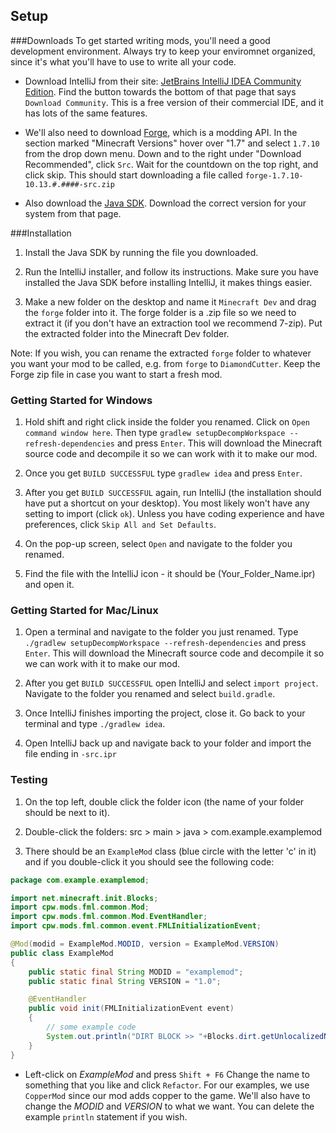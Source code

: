 ## Setup

###Downloads
To get started writing mods, you'll need a good development environment. Always try to keep your enviromnet organized, since it's what you'll have to use to write all your code.

* Download IntelliJ from their site: [JetBrains IntelliJ IDEA Community Edition](http://www.jetbrains.com/idea/). Find the button towards the bottom of that page that says `Download Community`. This is a free version of their commercial IDE, and it has lots of the same features.

* We'll also need to download [Forge](http://www.minecraftforge.net/forum/index.php?action=files), which is a modding API. In the section marked "Minecraft Versions" hover over "1.7" and select `1.7.10` from the drop down menu.  Down and to the right under "Download Recommended", click `Src`. Wait for the countdown on the top right, and click skip.  This should start downloading a file called `forge-1.7.10-10.13.#.####-src.zip`

* Also download the [Java SDK](http://www.oracle.com/technetwork/java/javase/downloads/jdk7-downloads-1880260.html). Download the correct version for your system from that page.

###Installation
1. Install the Java SDK by running the file you downloaded.

2. Run the IntelliJ installer, and follow its instructions. Make sure you have installed the Java SDK before installing IntelliJ, it makes things easier.

3. Make a new folder on the desktop and name it `Minecraft Dev` and drag the `forge` folder into it. The forge folder is a .zip file so we need to extract it (if you don't have an extraction tool we recommend 7-zip). Put the extracted folder into the Minecraft Dev folder. 

Note: If you wish, you can rename the extracted `forge` folder to whatever you want your mod to be called, e.g. from `forge` to `DiamondCutter`. Keep the Forge zip file in case you want to start a fresh mod.

### Getting Started for Windows
1. Hold shift and right click inside the folder you renamed. Click on `Open command window here`. Then type `gradlew setupDecompWorkspace --refresh-dependencies` and press `Enter`. This will download the Minecraft source code and decompile it so we can work with it to make our mod.

2. Once you get `BUILD SUCCESSFUL` type `gradlew idea` and press `Enter`.

3. After you get `BUILD SUCCESSFUL` again, run IntelliJ (the installation should have put a shortcut on your desktop).  You most likely won't have any setting to import (click `ok`).  Unless you have coding experience and have preferences, click `Skip All and Set Defaults`.

4. On the pop-up screen, select `Open` and navigate to the folder you renamed.

5. Find the file with the IntelliJ icon - it should be (Your_Folder_Name.ipr) and open it.

### Getting Started for Mac/Linux
1. Open a terminal and navigate to the folder you just renamed. Type `./gradlew setupDecompWorkspace --refresh-dependencies` and press `Enter`. This will download the Minecraft source code and decompile it so we can work with it to make our mod.

2. After you get `BUILD SUCCESSFUL` open IntelliJ and select `import project`. Navigate to the folder you renamed and select `build.gradle`.

3. Once IntelliJ finishes importing the project, close it. Go back to your terminal and type `./gradlew idea`.

4. Open IntelliJ back up and navigate back to your folder and import the file ending in `-src.ipr` 

### Testing

1. On the top left, double click the folder icon (the name of your folder should be next to it).

2. Double-click the folders: src > main > java > com.example.examplemod 

3. There should be an `ExampleMod` class (blue circle with the letter 'c' in it) and if you double-click it you should see the following code:

```java
package com.example.examplemod;

import net.minecraft.init.Blocks;
import cpw.mods.fml.common.Mod;
import cpw.mods.fml.common.Mod.EventHandler;
import cpw.mods.fml.common.event.FMLInitializationEvent;

@Mod(modid = ExampleMod.MODID, version = ExampleMod.VERSION)
public class ExampleMod
{
    public static final String MODID = "examplemod";
    public static final String VERSION = "1.0";

    @EventHandler
    public void init(FMLInitializationEvent event)
    {
		// some example code
        System.out.println("DIRT BLOCK >> "+Blocks.dirt.getUnlocalizedName());
    }
}
```
* Left-click on _ExampleMod_ and press `Shift + F6` Change the name to something that you like and click `Refactor`. For our examples, we use `CopperMod` since our mod adds copper to the game. We'll also have to change the _MODID_ and _VERSION_ to what we want. You can delete the example `println` statement if you wish.
